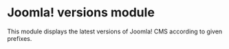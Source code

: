 # Joomla! versions module
This module displays the latest versions of Joomla! CMS according to given prefixes.
